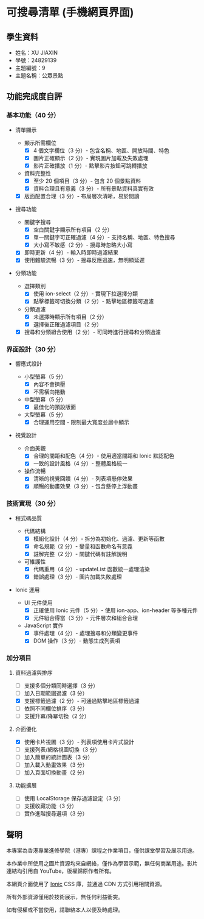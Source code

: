 # 可搜尋清單 (手機網頁界面)

## 學生資料

- 姓名：XU JIAXIN
- 學號：24829139
- 主題編號：9
- 主題名稱：公眾景點

## 功能完成度自評

### 基本功能（40 分）

- 清單顯示

  - 顯示所需欄位
    - [x] 4 個文字欄位（3 分）- 包含名稱、地區、開放時間、特色
    - [x] 圖片正確顯示（2 分）- 實現圖片加載及失敗處理
    - [x] 影片正確播放（1 分）- 點擊影片按鈕可跳轉播放
  - 資料完整性
    - [x] 至少 20 個項目（3 分）- 包含 20 個景點資料
    - [x] 資料合理且有意義（3 分）- 所有景點資料真實有效
  - [x] 版面配置合理（3 分）- 布局層次清晰，易於閱讀

- 搜尋功能

  - 關鍵字搜尋
    - [x] 空白關鍵字顯示所有項目（2 分）
    - [x] 單一關鍵字可正確過濾（4 分）- 支持名稱、地區、特色搜尋
    - [x] 大小寫不敏感（2 分）- 搜尋時忽略大小寫
  - [x] 即時更新（4 分）- 輸入時即時過濾結果
  - [x] 使用體驗流暢（3 分）- 搜尋反應迅速，無明顯延遲

- 分類功能
  - 選擇類別
    - [x] 使用 ion-select（2 分）- 實現下拉選擇分類
    - [x] 點擊標籤可切換分類（2 分）- 點擊地區標籤可過濾
  - 分類過濾
    - [x] 未選擇時顯示所有項目（2 分）
    - [x] 選擇後正確過濾項目（2 分）
  - [x] 搜尋和分類組合使用（2 分）- 可同時進行搜尋和分類過濾

### 界面設計（30 分）

- 響應式設計

  - 小型螢幕（5 分）
    - [x] 內容不會擠壓
    - [x] 不需橫向捲動
  - 中型螢幕（5 分）
    - [x] 最佳化的預設版面
  - 大型螢幕（5 分）
    - [x] 合理運用空間 - 限制最大寬度並居中顯示

- 視覺設計
  - 介面美觀
    - [x] 合理的間距和配色（4 分）- 使用適當間距和 Ionic 默認配色
    - [x] 一致的設計風格（4 分）- 整體風格統一
  - 操作流暢
    - [x] 清晰的視覺回饋（4 分）- 列表項懸停效果
    - [x] 順暢的動畫效果（3 分）- 包含懸停上浮動畫

### 技術實現（30 分）

- 程式碼品質

  - 代碼結構
    - [x] 模組化設計（4 分）- 拆分為初始化、過濾、更新等函數
    - [x] 命名規範（2 分）- 變量和函數命名有意義
    - [x] 註解完整（2 分）- 關鍵代碼有註解說明
  - 可維護性
    - [x] 代碼重用（4 分）- updateList 函數統一處理渲染
    - [x] 錯誤處理（3 分）- 圖片加載失敗處理

- Ionic 運用
  - UI 元件使用
    - [x] 正確使用 Ionic 元件（5 分）- 使用 ion-app、ion-header 等多種元件
    - [x] 元件組合得當（3 分）- 元件層次和組合合理
  - JavaScript 實作
    - [x] 事件處理（4 分）- 處理搜尋和分類變更事件
    - [x] DOM 操作（3 分）- 動態生成列表項

### 加分項目

1. 資料過濾與排序

   - [ ] 支援多個分類同時選擇（3 分）
   - [ ] 加入日期範圍過濾（3 分）
   - [x] 支援標籤過濾（2 分）- 可通過點擊地區標籤過濾
   - [ ] 依照不同欄位排序（3 分）
   - [ ] 支援升冪/降冪切換（2 分）

2. 介面優化

   - [x] 使用卡片視圖（3 分）- 列表項使用卡片式設計
   - [ ] 支援列表/網格視圖切換（3 分）
   - [ ] 加入簡單的統計圖表（3 分）
   - [ ] 加入載入動畫效果（3 分）
   - [ ] 加入頁面切換動畫（2 分）

3. 功能擴展

   - [ ] 使用 LocalStorage 保存過濾設定（3 分）
   - [ ] 支援收藏功能（3 分）
   - [ ] 實作進階搜尋選項（3 分）

## 聲明

本專案為香港專業進修學院（港專）課程之作業項目，僅供課堂學習及展示用途。

本作業中所使用之圖片資源均來自網絡，僅作為學習示範，無任何商業用途。影片連結均引用自 YouTube，版權歸原作者所有。

本網頁介面使用了 [Ionic](https://ionicframework.com/) CSS 庫，並通過 CDN 方式引用相關資源。

所有外部資源僅用於技術展示，無任何利益衝突。

如有侵權或不當使用，請聯絡本人以便及時處理。
